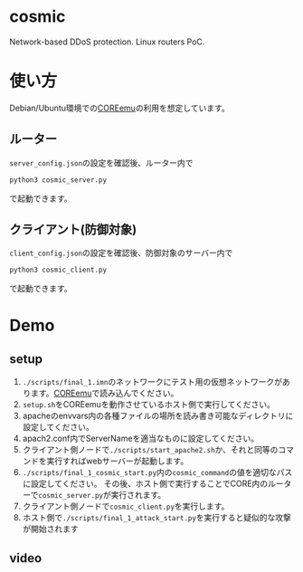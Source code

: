 # cosmic
Network-based DDoS protection. Linux routers PoC.

# 使い方
Debian/Ubuntu環境での[COREemu](https://github.com/coreemu/core)の利用を想定しています。

## ルーター
`server_config.json`の設定を確認後、ルーター内で
```bash
python3 cosmic_server.py
```
で起動できます。

## クライアント(防御対象)
`client_config.json`の設定を確認後、防御対象のサーバー内で
```bash
python3 cosmic_client.py
```
で起動できます。

# Demo
## setup
1. `./scripts/final_1.imn`のネットワークにテスト用の仮想ネットワークがあります。[COREemu](https://github.com/coreemu/core)で読み込んでください。
2. `setup.sh`をCOREemuを動作させているホスト側で実行してください。
3. apacheのenvvars内の各種ファイルの場所を読み書き可能なディレクトリに設定してください。
4. apach2.conf内でServerNameを適当なものに設定してください。
5. クライアント側ノードで`./scripts/start_apache2.sh`か、それと同等のコマンドを実行すればwebサーバーが起動します。
6. `./scripts/final_1_cosmic_start.py`内の`cosmic_command`の値を適切なパスに設定してください。 その後、ホスト側で実行することでCORE内のルーターで`cosmic_server.py`が実行されます。
7. クライアント側ノードで`cosmic_client.py`を実行します。
8. ホスト側で`./scripts/final_1_attack_start.py`を実行すると疑似的な攻撃が開始されます

## video
